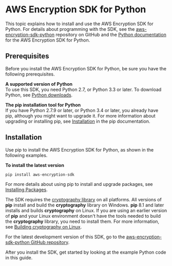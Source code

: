 # AWS Encryption SDK for Python<a name="python"></a>

This topic explains how to install and use the AWS Encryption SDK for Python\. For details about programming with the SDK, see the [aws\-encryption\-sdk\-python](https://github.com/awslabs/aws-encryption-sdk-python) repository on GitHub and the [Python documentation](http://aws-encryption-sdk-python.readthedocs.io/en/latest/) for the AWS Encryption SDK for Python\.



## Prerequisites<a name="python-prerequisites"></a>

Before you install the AWS Encryption SDK for Python, be sure you have the following prerequisites\.

**A supported version of Python**  
To use this SDK, you need Python 2\.7, or Python 3\.3 or later\. To download Python, see [Python downloads](https://www.python.org/downloads/)\.

**The pip installation tool for Python**  
If you have Python 2\.7\.9 or later, or Python 3\.4 or later, you already have pip, although you might want to upgrade it\. For more information about upgrading or installing pip, see [Installation](https://pip.pypa.io/en/latest/installing/) in the pip documentation\.

## Installation<a name="python-installation"></a>

Use pip to install the AWS Encryption SDK for Python, as shown in the following examples\.

**To install the latest version**  

```
pip install aws-encryption-sdk
```

For more details about using pip to install and upgrade packages, see [Installing Packages](https://packaging.python.org/tutorials/installing-packages/)\.

The SDK requires the [cryptography library](https://cryptography.io/en/latest/) on all platforms\. All versions of **pip** install and build the **cryptography** library on Windows\. **pip** 8\.1 and later installs and builds **cryptography** on Linux\. If you are using an earlier version of **pip** and your Linux environment doesn't have the tools needed to build the **cryptography** library, you need to install them\. For more information, see [Building cryptography on Linux](https://cryptography.io/en/latest/installation/#building-cryptography-on-linux)\.

For the latest development version of this SDK, go to the [aws\-encryption\-sdk\-python GitHub repository](https://github.com/awslabs/aws-encryption-sdk-python)\.

After you install the SDK, get started by looking at the example Python code in this guide\.
